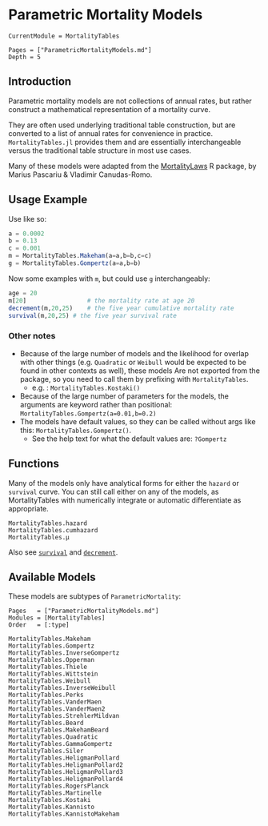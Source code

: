 # Parametric Mortality Models

```@meta
CurrentModule = MortalityTables
```

```@contents
Pages = ["ParametricMortalityModels.md"]
Depth = 5
```

## Introduction

Parametric mortality models are not collections of annual rates, but rather construct a mathematical representation of a mortality curve.

They are often used underlying traditional table construction, but are converted to a list of annual rates for convenience in practice. `MortalityTables.jl` provides them and are essentially interchangeable versus the traditional table structure in most use cases.

Many of these models were adapted from the [MortalityLaws](https://github.com/mpascariu/MortalityLaws) R package, by Marius Pascariu & Vladimir Canudas-Romo.

## Usage Example

Use like so:

```julia
a = 0.0002
b = 0.13
c = 0.001
m = MortalityTables.Makeham(a=a,b=b,c=c)
g = MortalityTables.Gompertz(a=a,b=b)
```

Now some examples with `m`, but could use `g` interchangeably:

```julia
age = 20
m[20]                 # the mortality rate at age 20
decrement(m,20,25)    # the five year cumulative mortality rate
survival(m,20,25) # the five year survival rate
```

### Other notes

- Because of the large number of models and the likelihood for overlap with other things (e.g. `Quadratic` or `Weibull` would be expected to be found in other contexts as well), these models Are not exported from the package, so you need to call them by prefixing with `MortalityTables`. 
  - e.g. : `MortalityTables.Kostaki()`
- Because of the large number of parameters for the models, the arguments are keyword rather than positional: `MortalityTables.Gompertz(a=0.01,b=0.2)`
- The models have default values, so they can be called without args like this: `MortalityTables.Gompertz()`.
  - See the help text for what the default values are: `?Gompertz`

## Functions

Many of the models only have analytical forms for either the `hazard` or `survival` curve. You can still call either on any of the models, as MortalityTables with numerically integrate or automatic differentiate as appropriate.

```@docs
MortalityTables.hazard
MortalityTables.cumhazard
MortalityTables.μ
```

Also see [`survival`](@ref) and [`decrement`](@ref).

## Available Models

These models are subtypes of `ParametricMortality`:

```@index
Pages   = ["ParametricMortalityModels.md"]
Modules = [MortalityTables]
Order   = [:type]
```

```@docs; canonical=false
MortalityTables.Makeham
MortalityTables.Gompertz
MortalityTables.InverseGompertz
MortalityTables.Opperman
MortalityTables.Thiele
MortalityTables.Wittstein
MortalityTables.Weibull
MortalityTables.InverseWeibull
MortalityTables.Perks
MortalityTables.VanderMaen
MortalityTables.VanderMaen2
MortalityTables.StrehlerMildvan
MortalityTables.Beard
MortalityTables.MakehamBeard
MortalityTables.Quadratic
MortalityTables.GammaGompertz
MortalityTables.Siler
MortalityTables.HeligmanPollard
MortalityTables.HeligmanPollard2
MortalityTables.HeligmanPollard3
MortalityTables.HeligmanPollard4
MortalityTables.RogersPlanck
MortalityTables.Martinelle
MortalityTables.Kostaki
MortalityTables.Kannisto
MortalityTables.KannistoMakeham
```